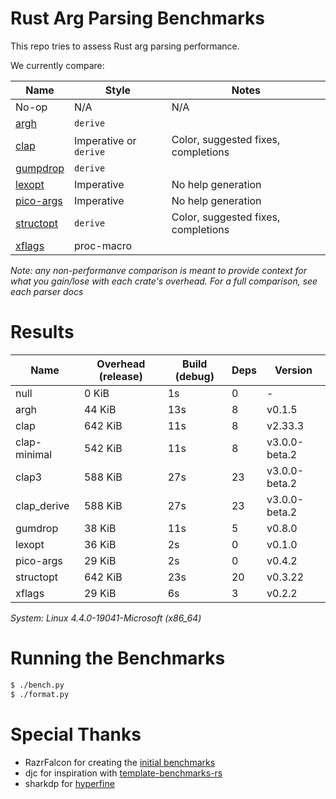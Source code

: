 # Rust Arg Parsing Benchmarks

This repo tries to assess Rust arg parsing performance.

We currently compare:

Name                                                 | Style                 | Notes
-----------------------------------------------------|-----------------------|------
No-op                                                | N/A                   | N/A
[argh](https://github.com/google/argh)               | `derive`              |
[clap](https://github.com/clap-rs/clap)              | Imperative or `derive`| Color, suggested fixes, completions
[gumpdrop](https://github.com/murarth/gumdrop)       | `derive`              |
[lexopt](https://github.com/blyxxyz/lexopt)          | Imperative            | No help generation
[pico-args](https://github.com/razrfalcon/pico-args) | Imperative            | No help generation
[structopt](https://github.com/texitoi/structopt)    | `derive`              | Color, suggested fixes, completions
[xflags](https://github.com/matklad/xflags)          | proc-macro            |

*Note: any non-performanve comparison is meant to provide context for what you
gain/lose with each crate's overhead.  For a full comparison, see each parser
docs*

# Results

Name | Overhead (release) | Build (debug) | Deps | Version
-----|--------------------|---------------|------|--------
null | 0 KiB | 1s | 0 | -
argh | 44 KiB | 13s | 8 | v0.1.5
clap | 642 KiB | 11s | 8 | v2.33.3
clap-minimal | 542 KiB | 11s | 8 | v3.0.0-beta.2
clap3 | 588 KiB | 27s | 23 | v3.0.0-beta.2
clap_derive | 588 KiB | 27s | 23 | v3.0.0-beta.2
gumdrop | 38 KiB | 11s | 5 | v0.8.0
lexopt | 36 KiB | 2s | 0 | v0.1.0
pico-args | 29 KiB | 2s | 0 | v0.4.2
structopt | 642 KiB | 23s | 20 | v0.3.22
xflags | 29 KiB | 6s | 3 | v0.2.2

*System: Linux 4.4.0-19041-Microsoft (x86_64)*

# Running the Benchmarks

```bash
$ ./bench.py
$ ./format.py
```

# Special Thanks

- RazrFalcon for creating the [initial benchmarks](https://github.com/RazrFalcon/pico-args)
- djc for inspiration with [template-benchmarks-rs](https://github.com/djc/template-benchmarks-rs)
- sharkdp for [hyperfine](https://github.com/sharkdp/hyperfine)

